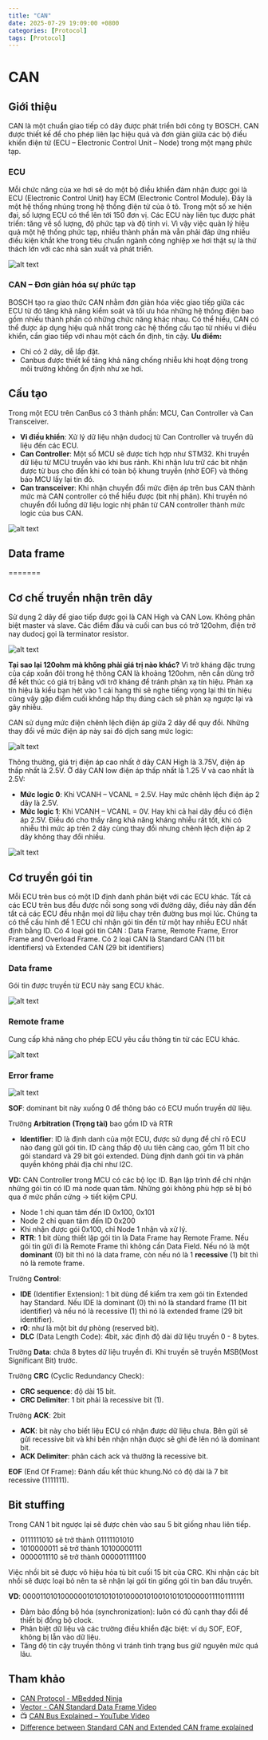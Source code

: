 ```yaml
---
title: "CAN"
date: 2025-07-29 19:09:00 +0800
categories: [Protocol]
tags: [Protocol]
---
```


# CAN
## Giới thiệu
CAN là một chuẩn giao tiếp có dây được phát triển bởi công ty BOSCH. CAN được thiết kế để cho phép liên lạc hiệu quả và đơn giản giữa các bộ điều khiển điện tử (ECU – Electronic Control Unit – Node) trong một mạng phức tạp.

### ECU
Mỗi chức năng của xe hơi sẽ do một bộ điều khiển đảm nhận được gọi là ECU (Electronic Control Unit) hay ECM (Electronic Control Module). Đây là một hệ thống nhúng trong hệ thống điện tử của ô tô. 
Trong một số xe hiện đại, số lượng ECU có thể lên tới 150 đơn vị. Các ECU này liên tục được phát triển: tăng về số lượng, độ phức tạp và độ tinh vi. Vì vậy việc quản lý hiệu quả một hệ thống phức tạp, nhiều thành phần mà vẫn phải đáp ứng nhiều điều kiện khắt khe trong tiêu chuẩn ngành công nghiệp xe hơi thật sự là thử thách lớn với các nhà sản xuất và phát triển.

![alt text](/assets/Protocol/oto_components.png)

### CAN – Đơn giản hóa sự phức tạp
BOSCH tạo ra giao thức CAN nhằm đơn giản hóa việc giao tiếp giữa các ECU từ đó tăng khả năng kiểm soát và tối ưu hóa những hệ thống điện bao gồm nhiều thành phần có những chức năng khác nhau. Có thể hiểu, CAN có thể được áp dụng hiệu quả nhất trong các hệ thống cấu tạo từ nhiều vi điều khiển, cần giao tiếp với nhau một cách ổn định, tin cậy.
**Ưu điểm:**
- Chỉ có 2 dây, dễ lắp đặt.
- Canbus được thiết kế tăng khả năng chống nhiễu khi hoạt động trong môi trường không ổn định như xe hơi.

## Cấu tạo
Trong một ECU trên CanBus có 3 thành phần: MCU, Can Controller và Can Transceiver.
- **Vi điều khiển**: Xử lý dữ liệu nhận dudocj từ Can Controller và truyển dũ liệu đến các ECU.
- **Can Controller**: Một số MCU sẽ được tích hợp như STM32. Khi truyền dữ liệu từ MCU truyền vào khi bus rảnh. Khi nhận lưu trữ các bit nhận được từ bus cho đến khi có toàn bộ khung truyền (nhờ EOF) và thông báo MCU lấy lại tin đó.
- **Can transceiver**: Khi nhận chuyển đổi mức điện áp trên bus CAN thành mức mà CAN controller có thể hiểu được (bit nhị phân).
Khi truyền nó chuyển đổi luồng dữ liệu logic nhị phân từ CAN controller thành mức logic của bus CAN.

![alt text](/assets/Protocol/can_connect.png)

## Data frame
=======
## Cơ chế truyền nhận trên dây
Sử dụng 2 dây để giao tiếp được gọi là CAN High và CAN Low. Không phân biệt master và slave.
Các điểm đầu và cuối can bus có trở 120ohm, điện trở nay dudocj gọi là terminator resistor.

![alt text](/assets/Protocol/Can_120ohm.png)

**Tại sao lại 120ohm mà không phải giá trị nào khác?**
Vì trở kháng đặc trưng của cáp xoắn đôi trong hệ thông CAN là khoảng 120ohm, nên cần dùng trở để kết thúc có giá trị bằng với trở kháng để tránh phản xạ tín hiệu. Phản xạ tín hiệu là kiểu bạn hét vào 1 cái hang thì sẽ nghe tiếng vọng lại thì tín hiệu cũng vậy gặp điểm cuối không hấp thụ đúng cách sẽ phản xạ ngược lại và gây nhiễu.

CAN sử dụng mức điện chênh lệch điện áp giữa 2 dây để quy đổi. Những thay đổi về mức điện áp này sai đó dịch sang mức logic:

![alt text](/assets/Protocol/can_signal.png)

Thông thường, giá trị điện áp cao nhất ở dây CAN High là 3.75V, điện áp thấp nhất là 2.5V.  Ở dây CAN low điện áp thấp nhất là 1.25 V và cao nhất là 2.5V:
- **Mức logic 0**: Khi VCANH – VCANL = 2.5V. Hay mức chênh lệch điện áp 2 dây là 2.5V.
- **Mức logic 1**: Khi VCANH – VCANL = 0V. Hay khi cả hai dây đều có điện áp 2.5V.
Điều đó cho thấy răng khả năng kháng nhiễu rất tốt, khi có nhiễu thì mức áp trên 2 dây cùng thay đổi nhưng chênh lệch điện áp 2 dây không thay đổi nhiều.

![alt text](/assets/Protocol/can_signal2.png)

## Cơ truyền gói tin
Mỗi ECU trên bus có một ID định danh phân biệt với các ECU khác.
Tất cả các ECU trên bus đều được nối song song với đường dây, điều này dẫn đến tất cả các ECU đều nhận mọi dữ liệu chạy trên đường bus mọi lúc. Chúng ta có thể cấu hình để 1 ECU chỉ nhận gói tin đến từ một hay nhiều ECU nhất định bằng ID.
Có 4 loại gói tin CAN : Data Frame, Remote Frame, Error Frame and Overload Frame.
Có 2 loại CAN là Standard CAN (11 bit identifiers) và Extended CAN (29 bit identifiers)
### Data frame
Gói tin được truyền từ ECU này sang ECU khác.

![alt text](/assets/Protocol/Can_Data_frame.png)

### Remote frame
Cung cấp khả năng cho phép ECU yêu cầu thông tin từ các ECU khác.

![alt text](/assets/Protocol/Can_remote_frame.png)

### Error frame

![alt text](/assets/Protocol/Can_error_frame.png)

**SOF**: dominant bit này xuống 0 để thông báo có ECU muốn truyền dữ liệu.

Trường **Arbitration (Trọng tài)** bao gồm ID và RTR
- **Identifier**: ID là định danh của một ECU, được sử dụng để chỉ rõ ECU nào đang gửi gói tin. ID càng thấp độ ưu tiên càng cao, gồm 11 bit cho gói standard và 29 bit gói extended. Dùng định danh gói tin và phân quyền không phải địa chỉ như I2C.

**VD:** CAN Controller trong MCU có các bộ lọc ID. Bạn lập trình để chỉ nhận những gói tin có ID mà node quan tâm. Những gói không phù hợp sẽ bị bỏ qua ở mức phần cứng → tiết kiệm CPU.
- Node 1 chỉ quan tâm đến ID 0x100, 0x101
- Node 2 chỉ quan tâm đến ID 0x200
- Khi nhận được gói 0x100, chỉ Node 1 nhận và xử lý.
- **RTR**: 1 bit dùng thiết lập gói tin là Data Frame hay Remote Frame. Nếu gói tin gửi đi là Remote Frame thì không cần Data Field. Nếu nó là một **dominant** (0) bit thì nó là data frame, còn nếu nó là 1 **recessive** (1) bit thì nó là remote frame.

Trường **Control**:
- **IDE** (Identifier Extension): 1 bit dùng để kiểm tra xem gói tin Extended hay Standard. Nếu IDE là dominant (0) thì nó là standard frame (11 bit identifier) và nếu nó là recessive (1) thì nó là extended frame (29 bit identifier).
- **r0**: như là một bit dự phòng (reserved bit).
- **DLC** (Data Length Code): 4bit, xác định độ dài dữ liệu truyền 0 - 8 bytes.

Trường **Data**: chứa 8 bytes dữ liệu truyền đi. Khi truyền sẽ truyền MSB(Most Significant Bit) trước.

Trường **CRC** (Cyclic Redundancy Check):
- **CRC sequence**: độ dài 15 bit.
- **CRC Delimiter**: 1 bit phải là recessive bit (1).

Trường **ACK**: 2bit
- **ACK**: bit này cho biết liệu ECU có nhận được dữ liệu chưa. Bên gửi sẽ gửi recessive bit và khi bên nhận nhận được sẽ ghi đè lên nó là dominant bit.
- **ACK Delimiter**: phân cách ack và thường là recessive bit.

**EOF** (End Of Frame): Đánh dấu kết thúc khung.Nó có độ dài là 7 bit recessive (1111111).

## Bit stuffing

Trong CAN 1 bit ngược lại sẽ được chèn vào sau 5 bit giống nhau liên tiếp.

- 0111111010 sẽ trở thành 01111101010
- 1010000011 sẽ trở thành 10100000111
- 0000011110 sẽ trở thành 000001111100

Việc nhồi bit sẽ được vô hiệu hỏa tù bit cuối 15 bit của CRC. Khi nhận các bít nhồi sẽ được loại bỏ nên ta sẽ nhận lại gói tin giống gói tin ban đầu truyền.

**VD**:
000011010100000010101010101000010100101010100000111101111111

- Đảm bảo đồng bộ hóa (synchronization): luôn có đủ cạnh thay đổi để thiết bị đồng bộ clock.
- Phân biệt dữ liệu và các trường điều khiển đặc biệt: ví dụ SOF, EOF, không bị lẫn vào dữ liệu.
- Tăng độ tin cậy truyền thông vì tránh tình trạng bus giữ nguyên mức quá lâu.

## Tham khảo

- [CAN Protocol - MBedded Ninja](https://blog.mbedded.ninja/electronics/communication-protocols/can-protocol/)
- [Vector - CAN Standard Data Frame Video](https://www.vector.com/int/en/know-how/can/can-knowledge/can-data-frame/)
- 📺 [CAN Bus Explained – YouTube Video](https://www.youtube.com/watch?v=2Mhqwt2xTxk)  
- [Difference between Standard CAN and Extended CAN frame explained](https://automotivevehicletesting.com/standard-can-and-extended-can-frame/)